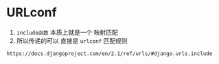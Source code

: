 URLconf
========

1. `include函数` 本质上就是一个 映射匹配
2. 所以传递的可以 直接是 `urlconf` 匹配规则

`https://docs.djangoproject.com/en/2.1/ref/urls/#django.urls.include`